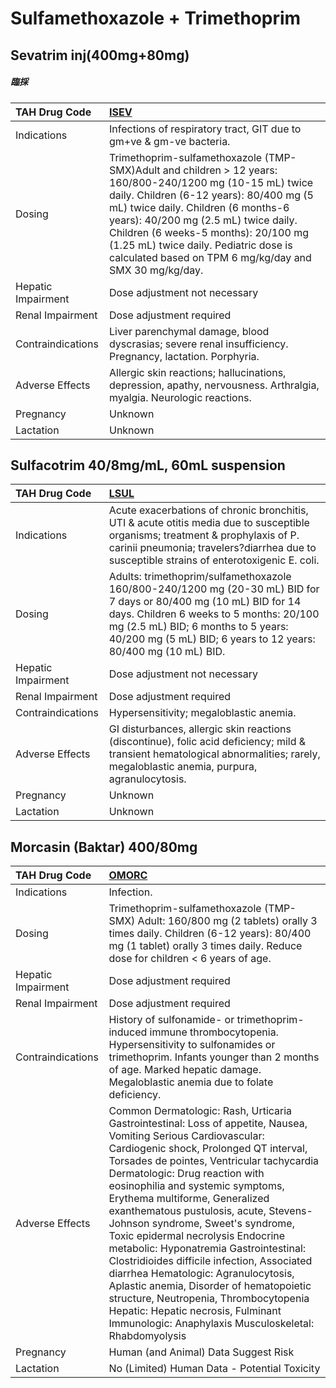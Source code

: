 # Sulfamethoxazole + Trimethoprim

## Sevatrim inj(400mg+80mg)

##### 臨採

| TAH Drug Code      | [ISEV](https://www.tahsda.org.tw/drugs/hissearch.php?drug_code=ISEV)                                                                                                                                                                                                                                                                                                          |
|:-------------------|:------------------------------------------------------------------------------------------------------------------------------------------------------------------------------------------------------------------------------------------------------------------------------------------------------------------------------------------------------------------------------|
| Indications        | Infections of respiratory tract, GIT due to gm+ve & gm-ve bacteria.                                                                                                                                                                                                                                                                                                           |
| Dosing             | Trimethoprim-sulfamethoxazole (TMP-SMX)Adult and children > 12 years: 160/800-240/1200 mg (10-15 mL) twice daily. Children (6-12 years): 80/400 mg (5 mL) twice daily. Children (6 months-6 years): 40/200 mg (2.5 mL) twice daily. Children (6 weeks-5 months): 20/100 mg (1.25 mL) twice daily. Pediatric dose is calculated based on TPM 6 mg/kg/day and SMX 30 mg/kg/day. |
| Hepatic Impairment | Dose adjustment not necessary                                                                                                                                                                                                                                                                                                                                                 |
| Renal Impairment   | Dose adjustment required                                                                                                                                                                                                                                                                                                                                                      |
| Contraindications  | Liver parenchymal damage, blood dyscrasias; severe renal insufficiency. Pregnancy, lactation. Porphyria.                                                                                                                                                                                                                                                                      |
| Adverse Effects    | Allergic skin reactions; hallucinations, depression, apathy, nervousness. Arthralgia, myalgia. Neurologic reactions.                                                                                                                                                                                                                                                          |
| Pregnancy          | Unknown                                                                                                                                                                                                                                                                                                                                                                       |
| Lactation          | Unknown                                                                                                                                                                                                                                                                                                                                                                       |

## Sulfacotrim 40/8mg/mL, 60mL suspension

| TAH Drug Code      | [LSUL](https://www.tahsda.org.tw/drugs/hissearch.php?drug_code=LSUL)                                                                                                                                                                                                   |
|:-------------------|:-----------------------------------------------------------------------------------------------------------------------------------------------------------------------------------------------------------------------------------------------------------------------|
| Indications        | Acute exacerbations of chronic bronchitis, UTI & acute otitis media due to susceptible organisms; treatment & prophylaxis of P. carinii pneumonia; travelers?diarrhea due to susceptible strains of enterotoxigenic E. coli.                                           |
| Dosing             | Adults: trimethoprim/sulfamethoxazole 160/800-240/1200 mg (20-30 mL) BID for 7 days or 80/400 mg (10 mL) BID for 14 days. Children 6 weeks to 5 months: 20/100 mg (2.5 mL) BID; 6 months to 5 years: 40/200 mg (5 mL) BID; 6 years to 12 years: 80/400 mg (10 mL) BID. |
| Hepatic Impairment | Dose adjustment not necessary                                                                                                                                                                                                                                          |
| Renal Impairment   | Dose adjustment required                                                                                                                                                                                                                                               |
| Contraindications  | Hypersensitivity; megaloblastic anemia.                                                                                                                                                                                                                                |
| Adverse Effects    | GI disturbances, allergic skin reactions (discontinue), folic acid deficiency; mild & transient hematological abnormalities; rarely, megaloblastic anemia, purpura, agranulocytosis.                                                                                   |
| Pregnancy          | Unknown                                                                                                                                                                                                                                                                |
| Lactation          | Unknown                                                                                                                                                                                                                                                                |

## Morcasin (Baktar) 400/80mg

| TAH Drug Code      | [OMORC](https://www.tahsda.org.tw/drugs/hissearch.php?drug_code=OMORC)                                                                                                                                                                                                                                                                                                                                                                                                                                                                                                                                                                                                                                                                             |
|:-------------------|:---------------------------------------------------------------------------------------------------------------------------------------------------------------------------------------------------------------------------------------------------------------------------------------------------------------------------------------------------------------------------------------------------------------------------------------------------------------------------------------------------------------------------------------------------------------------------------------------------------------------------------------------------------------------------------------------------------------------------------------------------|
| Indications        | Infection.                                                                                                                                                                                                                                                                                                                                                                                                                                                                                                                                                                                                                                                                                                                                         |
| Dosing             | Trimethoprim-sulfamethoxazole (TMP-SMX) Adult: 160/800 mg (2 tablets) orally 3 times daily. Children (6-12 years): 80/400 mg (1 tablet) orally 3 times daily. Reduce dose for children < 6 years of age.                                                                                                                                                                                                                                                                                                                                                                                                                                                                                                                                           |
| Hepatic Impairment | Dose adjustment required                                                                                                                                                                                                                                                                                                                                                                                                                                                                                                                                                                                                                                                                                                                           |
| Renal Impairment   | Dose adjustment required                                                                                                                                                                                                                                                                                                                                                                                                                                                                                                                                                                                                                                                                                                                           |
| Contraindications  | History of sulfonamide- or trimethoprim-induced immune thrombocytopenia. Hypersensitivity to sulfonamides or trimethoprim. Infants younger than 2 months of age. Marked hepatic damage. Megaloblastic anemia due to folate deficiency.                                                                                                                                                                                                                                                                                                                                                                                                                                                                                                             |
| Adverse Effects    | Common Dermatologic: Rash, Urticaria Gastrointestinal: Loss of appetite, Nausea, Vomiting Serious Cardiovascular: Cardiogenic shock, Prolonged QT interval, Torsades de pointes, Ventricular tachycardia Dermatologic: Drug reaction with eosinophilia and systemic symptoms, Erythema multiforme, Generalized exanthematous pustulosis, acute, Stevens-Johnson syndrome, Sweet's syndrome, Toxic epidermal necrolysis Endocrine metabolic: Hyponatremia Gastrointestinal: Clostridioides difficile infection, Associated diarrhea Hematologic: Agranulocytosis, Aplastic anemia, Disorder of hematopoietic structure, Neutropenia, Thrombocytopenia Hepatic: Hepatic necrosis, Fulminant Immunologic: Anaphylaxis Musculoskeletal: Rhabdomyolysis |
| Pregnancy          | Human (and Animal) Data Suggest Risk                                                                                                                                                                                                                                                                                                                                                                                                                                                                                                                                                                                                                                                                                                               |
| Lactation          | No (Limited) Human Data - Potential Toxicity                                                                                                                                                                                                                                                                                                                                                                                                                                                                                                                                                                                                                                                                                                       |

